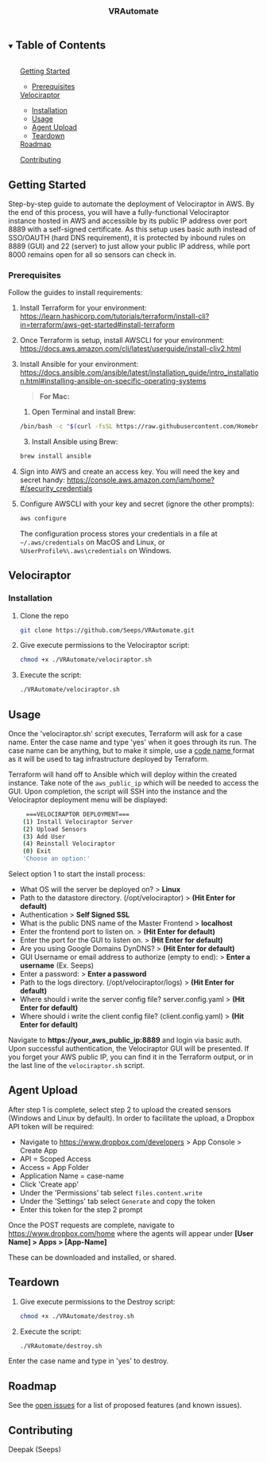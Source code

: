   <h3 align="center">VRAutomate</h3>

<!-- TABLE OF CONTENTS -->
<details open="open">
  <summary><h2 style="display: inline-block">Table of Contents</h2></summary>
  <ol>
      <a href="#getting-started">Getting Started</a>
      <ul>
        <li><a href="#prerequisites">Prerequisites</a></li>
    </ul>
          <a href="#velociraptor">Velociraptor</a>
          <ul>
            <li><a href="#installation">Installation</a></li>
            <li><a href="#usage">Usage</a></li>
            <li><a href="#agent-upload">Agent Upload</a></li>
            <li><a href="#teardown">Teardown</a></li>
      </ul>
      <a href="#roadmap">Roadmap</a><p>
      <a href="#contributing">Contributing</a>
  </ol>
</details>

<!-- GETTING STARTED -->
## Getting Started

Step-by-step guide to automate the deployment of Velociraptor in AWS. By the end of this process, you will have a fully-functional Velociraptor instance hosted in AWS and accessible by its public IP address over port 8889 with a self-signed certificate. As this setup uses basic auth instead of SSO/OAUTH (hard DNS requirement), it is protected by inbound rules on 8889 (GUI) and 22 (server) to just allow your public IP address, while port 8000 remains open for all so sensors can check in.

<!-- PREREQUISITES -->
### Prerequisites

Follow the guides to install requirements:
1. Install Terraform for your environment: https://learn.hashicorp.com/tutorials/terraform/install-cli?in=terraform/aws-get-started#install-terraform
2. Once Terraform is setup, install AWSCLI for your environment: https://docs.aws.amazon.com/cli/latest/userguide/install-cliv2.html
3. Install Ansible for your environment: https://docs.ansible.com/ansible/latest/installation_guide/intro_installation.html#installing-ansible-on-specific-operating-systems 

    > <b>For Mac:</b>
      1. Open Terminal and install Brew: 
      ```sh 
      /bin/bash -c "$(curl -fsSL https://raw.githubusercontent.com/Homebrew/install/HEAD/install.sh)"
      ```
      3. Install Ansible using Brew: 
      ```sh
      brew install ansible
      ```

5. Sign into AWS and create an access key. You will need the key and secret handy: https://console.aws.amazon.com/iam/home?#/security_credentials
6. Configure AWSCLI with your key and secret (ignore the other prompts):
   ```sh
   aws configure
   ```
   The configuration process stores your credentials in a file at ```~/.aws/credentials``` on MacOS and Linux, or ```%UserProfile%\.aws\credentials``` on Windows.

<!-- VELOCIRAPTOR -->
## Velociraptor

<!-- INSTALLATION -->
### Installation

1. Clone the repo
   ```sh
   git clone https://github.com/Seeps/VRAutomate.git
   ```
2. Give execute permissions to the Velociraptor script:
   ```sh
   chmod +x ./VRAutomate/velociraptor.sh
   ```
3. Execute the script:
   ```sh
   ./VRAutomate/velociraptor.sh
   ```

<!-- USAGE -->
## Usage

Once the 'velociraptor.sh' script executes, Terraform will ask for a case name. Enter the case name and type 'yes' when it goes through its run. The case name can be anything, but to make it simple, use a <a href=https://thestoryshack.com/tools/code-name-generator> code name </a> format as it will be used to tag infrastructure deployed by Terraform.

Terraform will hand off to Ansible which will deploy within the created instance. Take note of the ```aws_public_ip``` which will be needed to access the GUI. Upon completion, the script will SSH into the instance and the Velociraptor deployment menu will be displayed:

```sh
     ===VELOCIRAPTOR DEPLOYMENT=== 
    (1) Install Velociraptor Server
    (2) Upload Sensors
    (3) Add User
    (4) Reinstall Velociraptor
    (0) Exit
    'Choose an option:'
```

Select option 1 to start the install process: 

- What OS will the server be deployed on? > **Linux**  
- Path to the datastore directory. (/opt/velociraptor) > **(Hit Enter for default)**  
- Authentication > **Self Signed SSL** 
- What is the public DNS name of the Master Frontend > **localhost** 
- Enter the frontend port to listen on. > **(Hit Enter for default)** 
- Enter the port for the GUI to listen on. > **(Hit Enter for default)** 
- Are you using Google Domains DynDNS? > **(Hit Enter for default)** 
- GUI Username or email address to authorize (empty to end): > **Enter a username** (Ex. Seeps) 
- Enter a password: > **Enter a password** 
- Path to the logs directory. (/opt/velociraptor/logs) > **(Hit Enter for default)**  
- Where should i write the server config file? server.config.yaml > **(Hit Enter for default)** 
- Where should i write the client config file? (client.config.yaml) > **(Hit Enter for default)**  

Navigate to **https://your_aws_public_ip:8889** and login via basic auth. Upon successful authentication, the Velociraptor GUI will be presented. If you forget your AWS public IP, you can find it in the Terraform output, or in the last line of the ```velociraptor.sh``` script.

<!-- AGENT-UPLOAD -->
## Agent Upload
After step 1 is complete, select step 2 to upload the created sensors (Windows and Linux by default). In order to facilitate the upload, a Dropbox API token will be required:

   - Navigate to https://www.dropbox.com/developers > App Console > Create App
   - API = Scoped Access
   - Access = App Folder
   - Application Name = case-name
   - Click 'Create app'
   - Under the 'Permissions' tab select ```files.content.write```
   - Under the 'Settings' tab select ```Generate``` and copy the token
   - Enter this token for the step 2 prompt

Once the POST requests are complete, navigate to https://www.dropbox.com/home where the agents will appear under **[User Name] > Apps > [App-Name]**

These can be downloaded and installed, or shared.

<!-- TEARDOWN -->
## Teardown
1. Give execute permissions to the Destroy script:
   ```sh
   chmod +x ./VRAutomate/destroy.sh
   ```
2. Execute the script:
   ```sh
   ./VRAutomate/destroy.sh
   ```
Enter the case name and type in 'yes' to destroy.

<!-- ROADMAP -->
## Roadmap

See the [open issues](https://github.com/Seeps/VRAutomate/issues) for a list of proposed features (and known issues).

<!-- CONTRIBUTING -->
## Contributing

Deepak (Seeps)
